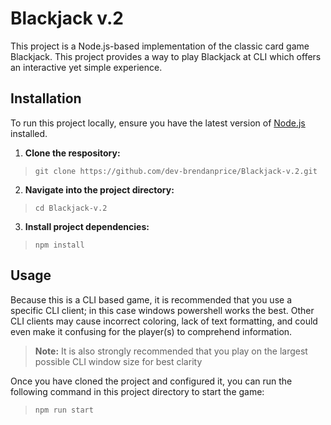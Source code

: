 # Blackjack v.2

This project is a Node.js-based implementation of the classic card game Blackjack.  This project provides a way to play Blackjack at CLI which offers an interactive yet simple experience.


## Installation
To run this project locally, ensure you have the latest version of [Node.js](https://nodejs.org/en/download) installed.

1. **Clone the respository:**
> `git clone https://github.com/dev-brendanprice/Blackjack-v.2.git`

2. **Navigate into the project directory:**
> `cd Blackjack-v.2`

3. **Install project dependencies:**
> `npm install`


## Usage
Because this is a CLI based game, it is recommended that you use a specific CLI client; in this case windows powershell works the best. Other CLI clients may cause incorrect coloring, lack of text formatting, and could even make it confusing for the player(s) to comprehend information.

> **Note:** It is also strongly recommended that you play on the largest possible CLI window size for best clarity

Once you have cloned the project and configured it, you can run the following command in this project directory to start the game:

> `npm run start`
